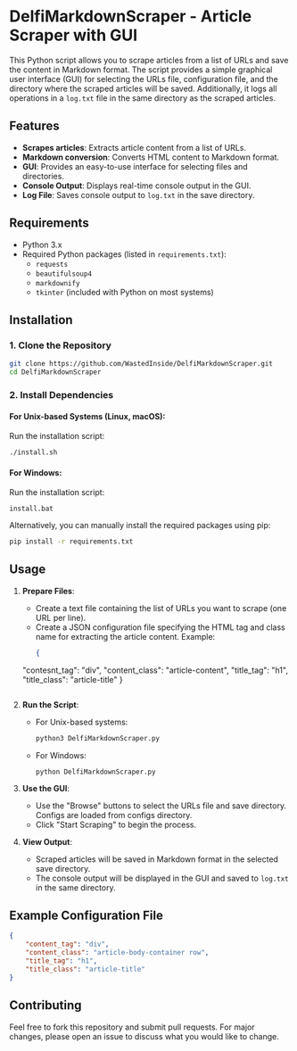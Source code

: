 # DelfiMarkdownScraper - Article Scraper with GUI

This Python script allows you to scrape articles from a list of URLs and save the content in Markdown format. The script provides a simple graphical user interface (GUI) for selecting the URLs file, configuration file, and the directory where the scraped articles will be saved. Additionally, it logs all operations in a `log.txt` file in the same directory as the scraped articles.

## Features

- **Scrapes articles**: Extracts article content from a list of URLs.
- **Markdown conversion**: Converts HTML content to Markdown format.
- **GUI**: Provides an easy-to-use interface for selecting files and directories.
- **Console Output**: Displays real-time console output in the GUI.
- **Log File**: Saves console output to `log.txt` in the save directory.

## Requirements

- Python 3.x
- Required Python packages (listed in `requirements.txt`):
  - `requests`
  - `beautifulsoup4`
  - `markdownify`
  - `tkinter` (included with Python on most systems)

## Installation

### 1. Clone the Repository

```bash
git clone https://github.com/WastedInside/DelfiMarkdownScraper.git
cd DelfiMarkdownScraper
```

### 2. Install Dependencies

#### For Unix-based Systems (Linux, macOS):

Run the installation script:

```bash
./install.sh
```

#### For Windows:

Run the installation script:

```batch
install.bat
```

Alternatively, you can manually install the required packages using pip:

```bash
pip install -r requirements.txt
```

## Usage

1. **Prepare Files**:
   - Create a text file containing the list of URLs you want to scrape (one URL per line).
   - Create a JSON configuration file specifying the HTML tag and class name for extracting the article content. Example:
     ```json
     {
    "contesnt_tag": "div",
    "content_class": "article-content",
    "title_tag": "h1",
    "title_class": "article-title"
  }
     ```

2. **Run the Script**:
   - For Unix-based systems:
     ```bash
     python3 DelfiMarkdownScraper.py
     ```
   - For Windows:
     ```batch
     python DelfiMarkdownScraper.py
     ```

3. **Use the GUI**:
   - Use the "Browse" buttons to select the URLs file and save directory. Configs are loaded from configs directory.
   - Click "Start Scraping" to begin the process.

4. **View Output**:
   - Scraped articles will be saved in Markdown format in the selected save directory.
   - The console output will be displayed in the GUI and saved to `log.txt` in the same directory.

## Example Configuration File

```json
{
    "content_tag": "div",
    "content_class": "article-body-container row",
    "title_tag": "h1",
    "title_class": "article-title"
}
```

## Contributing

Feel free to fork this repository and submit pull requests. For major changes, please open an issue to discuss what you would like to change.
